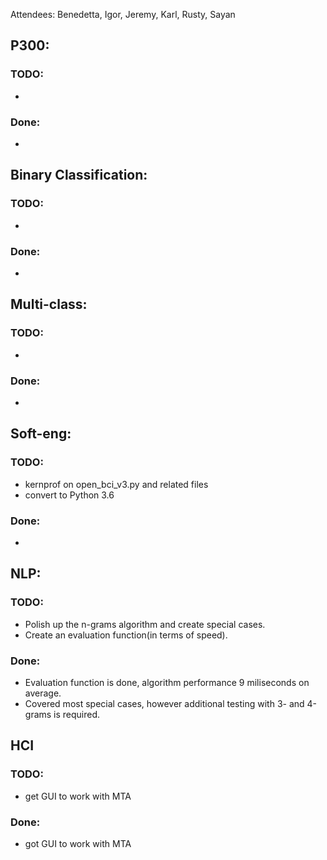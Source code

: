 
Attendees: Benedetta, Igor, Jeremy, Karl, Rusty, Sayan
## P300:
### TODO:
- 
### Done:
- 

## Binary Classification:
### TODO:
- 
### Done:
- 

## Multi-class:
### TODO:
- 
### Done:
- 

## Soft-eng:
### TODO:
- kernprof on open_bci_v3.py and related files
- convert to Python 3.6
### Done:
- 

## NLP:
### TODO:
- Polish up the n-grams algorithm and create special cases.
- Create an evaluation function(in terms of speed).
### Done:
- Evaluation function is done, algorithm performance 9 miliseconds on average.
- Covered most special cases, however additional testing with 3- and 4-grams is required. 

## HCI
### TODO:
- get GUI to work with MTA
### Done:
- got GUI to work with MTA
